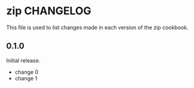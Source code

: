 # zip CHANGELOG

This file is used to list changes made in each version of the zip cookbook.

## 0.1.0

Initial release.

- change 0
- change 1
